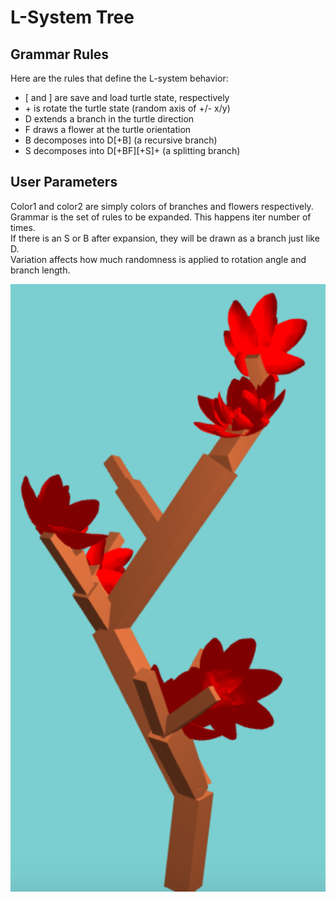 # L-System Tree

## Grammar Rules
Here are the rules that define the L-system behavior:  
* [ and ] are save and load turtle state, respectively
* \+ is rotate the turtle state (random axis of +/- x/y)
* D extends a branch in the turtle direction
* F draws a flower at the turtle orientation
* B decomposes into D\[+B\] (a recursive branch)
* S decomposes into D\[+BF\]\[+S\]+ (a splitting branch)

## User Parameters
Color1 and color2 are simply colors of branches and flowers respectively.  
Grammar is the set of rules to be expanded. This happens iter number of times.  
If there is an S or B after expansion, they will be drawn as a branch just like D.  
Variation affects how much randomness is applied to rotation angle and branch length.  

![](lsystem.png)
